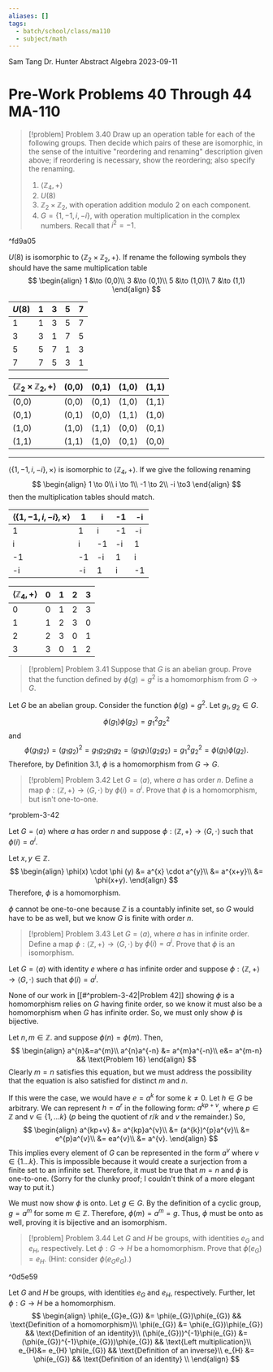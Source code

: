 ```yaml
---
aliases: []
tags:
  - batch/school/class/ma110
  - subject/math
---
```

Sam Tang
Dr. Hunter
Abstract Algebra
2023-09-11
# Pre-Work Problems 40 Through 44 MA-110

> [!problem] Problem 3.40
> Draw up an operation table for each of the following groups. Then decide which pairs of these are isomorphic, in the sense of the intuitive "reordering and renaming" description given above; if reordering is necessary, show the reordering; also specify the renaming.
> 1. $\langle \mathbb{Z}_{4}, +\rangle$
> 2. $U(8)$
> 3. $\mathbb{Z}_{2}\times \mathbb{Z}_{2}$, with operation addition modulo 2 on each component.
> 4. $G=\{ 1,-1,i,-i \}$, with operation multiplication in the complex numbers. Recall that $i^{2}=-1$.

^fd9a05

$U(8)$ is isomorphic to $\langle \mathbb{Z}_{2}\times \mathbb{Z}_{2}, +\rangle$. If rename the following symbols they should have the same multiplication table
$$
\begin{align}
1 &\to (0,0)\\
3 &\to (0,1)\\
5 &\to (1,0)\\
7 &\to (1,1)
\end{align}
$$
<div class="page-break" style="page-break-after: always;"></div> 

| $U(8)$ | 1   | 3   | 5   | 7   |
| ---- | --- | --- | --- | --- |
| 1    | 1   | 3   | 5   | 7   |
| 3    | 3   | 1   | 7   | 5   |
| 5    | 5   | 7   | 1   | 3   |
| 7    | 7   | 5   | 3   | 1   |


| $\langle \mathbb{Z}_{2}\times \mathbb{Z}_{2},+\rangle$ | (0,0) | (0,1) | (1,0) | (1,1) |
| ------------------------------------------------------ | ----- | ----- | ----- | ----- |
| (0,0)                                                  | (0,0) | (0,1) | (1,0) | (1,1) |
| (0,1)                                                  | (0,1) | (0,0) | (1,1) | (1,0) |
| (1,0)                                                  | (1,0) | (1,1) | (0,0) | (0,1) |
| (1,1)                                                  | (1,1) | (1,0) | (0,1) | (0,0) |

- - -

$\langle \{ 1,-1,i,-i \}, \times \rangle$ is isomorphic to $\langle \mathbb{Z}_{4}, +\rangle$. If we give the following renaming
$$
\begin{align}
1 \to 0\\
i \to 1\\
-1 \to 2\\
-i \to3
\end{align}
$$
then the multiplication tables should match.

| $\langle \{ 1,-1,i,-i \}, \times \rangle$ | 1   | i   | -1  | -i  |
| ----------------------------------------- | --- | --- | --- | --- |
| 1                                         | 1   | i   | -1  | -i  |
| i                                         | i   | -1  | -i  | 1   |
| -1                                        | -1  | -i  | 1   | i   |
| -i                                        | -i  | 1   | i   | -1  |

| $\langle \mathbb{Z}_{4}, +\rangle$ | 0   | 1   | 2   | 3   |
| ------------------------------ | --- | --- | --- | --- |
| 0                              | 0   | 1   | 2   | 3   |
| 1                              | 1   | 2   | 3   | 0   |
| 2                              | 2   | 3   | 0   | 1   |
| 3                              | 3   | 0   | 1   | 2   |

<div class="page-break" style="page-break-after: always;"></div> 

> [!problem] Problem 3.41
> Suppose that $G$ is an abelian group. Prove that the function defined by $\phi(g) = g^{2}$ is a homomorphism from $G\longrightarrow G$.

Let $G$ be an abelian group. Consider the function $\phi(g)=g^{2}$. Let $g_{1},g_{2} \in G$.
$$
\phi(g_{1})\phi(g_{2}) = g_{1}^{2}g_{2}^{2}
$$
and
$$
\phi(g_{1}g_{2}) = (g_{1}g_{2})^{2} = g_{1}g_{2}g_{1}g_{2} = (g_{1}g_{1})(g_{2}g_{2}) = g_{1}^{2}g_{2}^{2} = \phi(g_{1})\phi (g_{2}).
$$
Therefore, by Definition 3.1, $\phi$ is a homomorphism from $G\to G$.

> [!problem] Problem 3.42
> Let $G=\langle a\rangle$, where $a$ has order $n$. Define a map $\phi: \langle \mathbb{Z},+\rangle \longrightarrow \langle G, \cdot\rangle$ by $\phi(i)=a^{i}$. Prove that $\phi$ is a homomorphism, but isn't one-to-one.

^problem-3-42

Let $G=\langle a\rangle$ where $a$ has order $n$ and suppose $\phi: \langle \mathbb{Z},+\rangle \longrightarrow \langle G, \cdot\rangle$ such that $\phi(i)=a^{i}$.

Let $x,y \in \mathbb{Z}$.
$$
\begin{align}
\phi(x) \cdot \phi (y) &= a^{x} \cdot a^{y}\\
&= a^{x+y}\\
&= \phi(x+y).
\end{align}
$$
Therefore, $\phi$ is a homomorphism.

$\phi$ cannot be one-to-one because $\mathbb{Z}$ is a countably infinite set, so $G$ would have to be as well, but we know $G$ is finite with order $n$. 

> [!problem] Problem 3.43
> Let $G=\langle a\rangle$, where $a$ has in infinite order. Define a map $\phi: \langle \mathbb{Z},+\rangle\longrightarrow\langle G, \cdot\rangle$ by $\phi(i)=a^{i}$. Prove that $\phi$ is an isomorphism.

Let $G=\langle a\rangle$ with identity $e$ where $a$ has infinite order and suppose $\phi: \langle \mathbb{Z},+\rangle \longrightarrow \langle G, \cdot\rangle$ such that $\phi(i)=a^{i}$.

None of our work in [[#^problem-3-42|Problem 42]] showing $\phi$ is a homomorphism relies on $G$ having finite order, so we know it must also be a homomorphism when $G$ has infinite order. So, we must only show $\phi$ is bijective.

Let $n,m \in \mathbb{Z}$. and suppose $\phi(n)=\phi (m)$. Then,
$$
\begin{align}
a^{n}&=a^{m}\\
a^{n}a^{-n} &=  a^{m}a^{-n}\\
e&= a^{m-n} && \text{Problem 16}
\end{align}
$$
Clearly $m=n$ satisfies this equation, but we must address the possibility that the equation is also satisfied for distinct $m$ and $n$. 

If this were the case, we would have $e=a^{k}$ for some $k\neq0$. Let $h \in G$ be arbitrary. We can represent $h=a^{r}$ in the following form: $a^{kp + v}$, where $p \in \mathbb{Z}$ and $v \in \{ 1,\dots k \}$ ($p$ being the quotient of $r/k$ and $v$ the remainder.) So,
$$
\begin{align}
a^{kp+v} &= a^{kp}a^{v}\\
&= (a^{k})^{p}a^{v}\\
&= e^{p}a^{v}\\
&= ea^{v}\\
&= a^{v}.
\end{align}
$$
This implies every element of $G$ can be represented in the form $a^{v}$ where $v \in \{1 \dots k  \}$. This is impossible because it would create a surjection from a finite set to an infinite set. Therefore, it must be true that $m=n$ and $\phi$ is one-to-one. (Sorry for the clunky proof; I couldn't think of a more elegant way to put it.)

We must now show $\phi$ is onto. Let $g \in G$. By the definition of a cyclic group, $g=a^{m}$ for some $m \in \mathbb{Z}$. Therefore, $\phi(m)=a^{m}=g$. Thus, $\phi$ must be onto as well, proving it is bijective and an isomorphism.


> [!problem] Problem 3.44
> Let $G$ and $H$ be groups, with identities $e_{G}$ and $e_{H}$, respectively. Let $\phi:G\longrightarrow H$ be a homomorphism. Prove that $\phi(e_{G})=e_{H}$. (Hint: consider $\phi(e_{G}e_{G})$.)

^0d5e59

Let $G$ and $H$ be groups, with identities $e_{G}$ and $e_{H}$, respectively. Further, let $\phi:G\longrightarrow H$ be a homomorphism.
$$
\begin{align}
\phi(e_{G}e_{G}) &= \phi(e_{G})\phi(e_{G}) && \text{Definition of a homomorphism}\\ 
\phi(e_{G}) &= \phi(e_{G})\phi(e_{G}) && \text{Definition of an identity}\\
(\phi(e_{G}))^{-1}\phi(e_{G}) &= (\phi(e_{G})^{-1}\phi(e_{G}))\phi(e_{G}) && \text{Left multiplication}\\
e_{H}&= e_{H} \phi(e_{G}) && \text{Definition of an inverse}\\
e_{H} &= \phi(e_{G}) && \text{Definition of an identity} \\
\end{align}
$$
